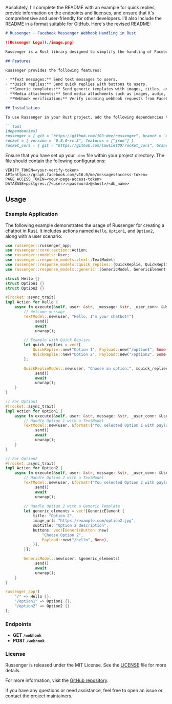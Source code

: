 Absolutely, I'll complete the README with an example for quick replies, provide information on the endpoints and licenses, and ensure that it's comprehensive and user-friendly for other developers. I'll also include the README in a format suitable for GitHub. Here's the revised README:

```markdown
# Russenger - Facebook Messenger Webhook Handling in Rust

![Russenger Logo](./image.png)

Russenger is a Rust library designed to simplify the handling of Facebook Messenger webhook responses. It offers a convenient way to construct and send various types of responses, including text messages, quick replies, generic templates, and media attachments.

## Features

Russenger provides the following features:

- **Text messages:** Send text messages to users.
- **Quick replies:** Send quick replies with buttons to users.
- **Generic templates:** Send generic templates with images, titles, and buttons to users.
- **Media attachments:** Send media attachments such as images, audio, and video to users.
- **Webhook verification:** Verify incoming webhook requests from Facebook.

## Installation

To use Russenger in your Rust project, add the following dependencies to your `Cargo.toml` file:

```toml
[dependencies]
russenger = { git = "https://github.com/j03-dev/russenger", branch = "main" }
rocket = { version = "0.5.0-rc.3", features = ["json"] }
rocket_cors = { git = "https://github.com/lawliet89/rocket_cors", branch = "master" }
```

Ensure that you have set up your `.env` file within your project directory. The file should contain the following configurations:

```env
VERIFY_TOKEN=<your-verify-token>
API=https://graph.facebook.com/v16.0/me/messages?access-token=
PAGE_ACCESS_TOKEN=<your-page-access-token>
DATABASE=postgres://<user>:<password>@<host>/<db_name>
```

## Usage

### Example Application

The following example demonstrates the usage of Russenger for creating a chatbot in Rust. It includes actions named `Hello`, `Option1`, and `Option2`, along with a user scenario:

```rust
use russenger::russenger_app;
use russenger::core::action::Action;
use russenger::models::User;
use russenger::response_models::text::TextModel;
use russenger::response_models::quick_replies::{QuickReplie, QuickReplieModel};
use russenger::response_models::generic::{GenericModel, GenericElement, GenericButton, Payload};

struct Hello {}
struct Option1 {}
struct Option2 {}

#[rocket::async_trait]
impl Action for Hello {
    async fn execute(&self, user: &str, _message: &str, _user_conn: &User) {
        // Welcome message
        TextModel::new(user, "Hello, I'm your chatbot!")
            .send()
            .await
            .unwrap();

        // Example with Quick Replies
        let quick_replies = vec![
            QuickReplie::new("Option 1", Payload::new("/option1", Some("payload_for_option1".to_string()))),
            QuickReplie::new("Option 2", Payload::new("/option2", Some("payload_for_option2".to_string()))),
        ];

        QuickReplieModel::new(user, "Choose an option:", &quick_replies)
            .send()
            .await
            .unwrap();
    }
}

// For Option1
#[rocket::async_trait]
impl Action for Option1 {
    async fn execute(&self, user: &str, message: &str, _user_conn: &User) {
        // Handle Option 1 with a TextModel
        TextModel::new(user, &format!("You selected Option 1 with payload: {}", message))
            .send()
            .await
            .unwrap();
    }
}

// For Option2
#[rocket::async_trait]
impl Action for Option2 {
    async fn execute(&self, user: &str, message: &str, _user_conn: &User) {
        // Handle Option 2 with a TextModel
        TextModel::new(user, &format!("You selected Option 2 with payload: {}", message))
            .send()
            .await
            .unwrap();
        
        // Handle Option 2 with a Generic Template
        let generic_elements = vec![GenericElement {
            title: "Option 2",
            image_url: "https://example.com/option2.jpg",
            subtitle: "Option 2 description",
            buttons: vec![GenericButton::new(
                "Choose Option 2",
                Payload::new("/hello", None),
            )],
        }];

        GenericModel::new(user, &generic_elements)
            .send()
            .await
            .unwrap();
    }
}

russenger_app!(
    "/" => Hello {},
    "/option1" => Option1 {},
    "/option2" => Option2 {}
);
```

### Endpoints

- **GET `/webhook`**
- **POST `/webhook`**

### License

Russenger is released under the MIT License. See the [LICENSE](LICENSE) file for more details.

For more information, visit the [GitHub repository](https://github.com/j03-dev/russenger).

If you have any questions or need assistance, feel free to open an issue or contact the project maintainers.
```